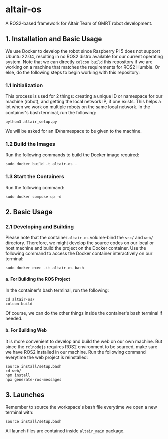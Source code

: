 # **altair-os**
A ROS2-based framework for Altair Team of GMRT robot development.

## **1. Installation and Basic Usage**
We use Docker to develop the robot since Raspberry Pi 5 does not support Ubuntu 22.04, resulting in no ROS2 distro available for our current operating system. Note that we can directly ```colcon build``` this repository if we are working on a machine that matches the requirements for ROS2 Humble. Or else, do the following steps to begin working with this repository:

### **1.1 Initialization**
This process is used for 2 things: creating a unique ID or namespace for our machine (robot), and getting the local network IP, if one exists. This helps a lot when we work on multiple robots on the same local network. In the container's bash terminal, run the following:

```
python3 altair_setup.py
```

We will be asked for an ID/namespace to be given to the machine.

### **1.2 Build the Images** 
Run the following commands to build the Docker image required:

```
sudo docker build -t altair-os .
``` 

### **1.3 Start the Containers**
Run the following command:

```
sudo docker compose up -d
```


## 2. Basic Usage

### **2.1 Developing and Building**
Please note that the container ```altair-os``` volume-bind the ```src/``` and ```web/``` directory. Therefore, we might develop the source codes on our local or host machine and build the project on the Docker container. Use the following command to access the Docker container interactively on our terminal:

```
sudo docker exec -it altair-os bash
```

#### **a. For Building the ROS Project**
In the container's bash terminal, run the following:

```
cd altair-os/
colcon build
```

Of course, we can do the other things inside the container's bash terminal if needed. 

#### **b. For Building Web**
It is more convenient to develop and build the web on our own machine. But since the ```rclnodejs``` requires ROS2 environment to be sourced, make sure we have ROS2 installed in our machine. Run the following command everytime the web project is reinstalled:

```
source install/setup.bash
cd web/
npm install
npx generate-ros-messages
```

## 3. Launches
Remember to source the workspace's bash file everytime we open a new terminal with:

```
source install/setup.bash
```

All launch files are contained inside ```altair_main``` package.